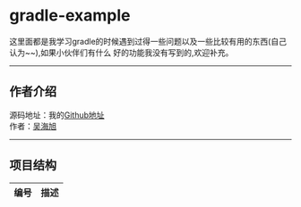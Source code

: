 # gradle-example
这里面都是我学习gradle的时候遇到过得一些问题以及一些比较有用的东西(自己认为~~),如果小伙伴们有什么
好的功能我没有写到的,欢迎补充。

---

## 作者介绍
源码地址：我的[Github地址](https://github.com/benjaminwhx)  
作者：[吴海旭](http://benjaminwhx.com)

---

## 项目结构

| 编号 | 描述 |
|--------|--------|

